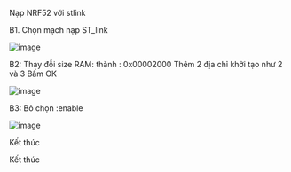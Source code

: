 Nạp NRF52 với stlink

B1.
Chọn mạch nạp ST_link


![image](https://user-images.githubusercontent.com/56969447/163442278-56b5ac3c-5fbc-47d7-9834-52fecebf07af.png)

 

B2:
Thay đỗi size RAM: thành : 0x00002000
Thêm 2 địa chỉ khởi tạo như 2 và 3
Bấm OK




![image](https://user-images.githubusercontent.com/56969447/163442308-8922156a-61da-423e-9782-689e4b505859.png)



B3: Bỏ chọn :enable



![image](https://user-images.githubusercontent.com/56969447/163442351-c5ada8f3-4694-49d2-b889-5ec9d93121d5.png)

 

Kết thúc






 



Kết thúc

